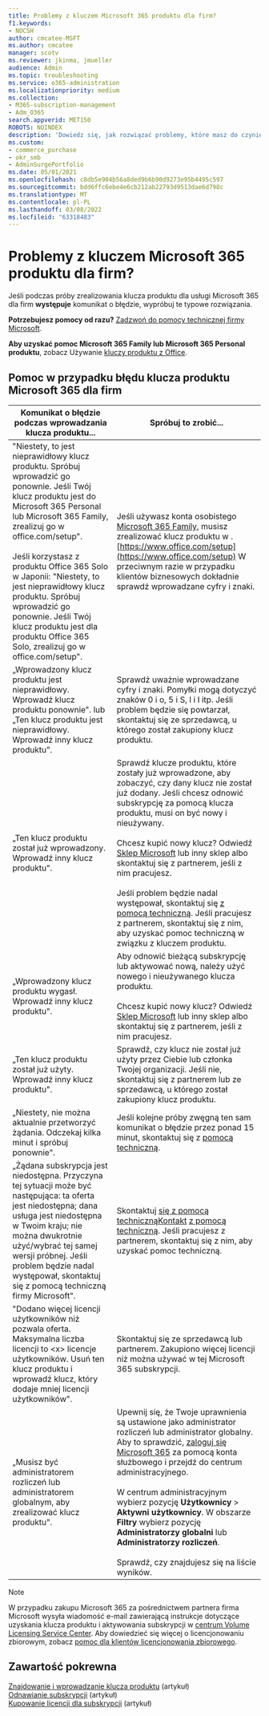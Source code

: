 ```yaml
---
title: Problemy z kluczem Microsoft 365 produktu dla firm?
f1.keywords:
- NOCSH
author: cmcatee-MSFT
ms.author: cmcatee
manager: scotv
ms.reviewer: jkinma, jmueller
audience: Admin
ms.topic: troubleshooting
ms.service: o365-administration
ms.localizationpriority: medium
ms.collection:
- M365-subscription-management
- Adm_O365
search.appverid: MET150
ROBOTS: NOINDEX
description: 'Dowiedz się, jak rozwiązać problemy, które masz do czynienia podczas wprowadzania klucza produktu Microsoft 365 dla firm. '
ms.custom:
- commerce_purchase
- okr_smb
- AdminSurgePortfolio
ms.date: 05/01/2021
ms.openlocfilehash: c8db5e904b56a8ded9b6b90d9273e95b4495c597
ms.sourcegitcommit: bdd6ffc6ebe4e6cb212ab22793d9513dae6d798c
ms.translationtype: MT
ms.contentlocale: pl-PL
ms.lasthandoff: 03/08/2022
ms.locfileid: "63318483"
---
```

# <a name="problems-with-your-microsoft-365-for-business-product-key"></a>Problemy z kluczem Microsoft 365 produktu dla firm?

Jeśli podczas próby zrealizowania klucza produktu dla usługi Microsoft 365 dla firm **występuje** komunikat o błędzie, wypróbuj te typowe rozwiązania.
  
 **Potrzebujesz pomocy od razu?** [Zadzwoń do pomocy technicznej firmy Microsoft](../admin/get-help-support.md).
  
 **Aby uzyskać pomoc Microsoft 365 Family lub Microsoft 365 Personal produktu**, zobacz Używanie [kluczy produktu z Office](https://support.microsoft.com/office/12a5763a-d45c-4685-8c95-a44500213759).
  
## <a name="product-key-error-help-with-microsoft-365-for-business"></a>Pomoc w przypadku błędu klucza produktu Microsoft 365 dla firm

| Komunikat o błędzie podczas wprowadzania klucza produktu... | Spróbuj to zrobić... |
|--------------------------------------------------------------------------------------------------------------------------------------------------------------------------------------------------------------------------------------------------------------------------------------------------------------------------------------------------------|----------------------------------------------------------------------------------------------------------------------------------------------------------------------------------------------------------------------------------------------------------------------------------------------------------------------------------------------------------------------------------------------------------------------------------------------------------------------------|
| "Niestety, to jest nieprawidłowy klucz produktu. Spróbuj wprowadzić go ponownie. Jeśli Twój klucz produktu jest do Microsoft 365 Personal lub Microsoft 365 Family, zrealizuj go w office.com/setup". <br/><br/>Jeśli korzystasz z produktu Office 365 Solo w Japonii: "Niestety, to jest nieprawidłowy klucz produktu. Spróbuj wprowadzić go ponownie. Jeśli Twój klucz produktu jest dla produktu Office 365 Solo, zrealizuj go w office.com/setup". | Jeśli używasz konta osobistego [Microsoft 365 Family](https://support.microsoft.com/office/28cbc8cf-1332-4f04-9123-9b660abb629e), musisz zrealizować klucz produktu w .[https://www.office.com/setup](https://www.office.com/setup) W przeciwnym razie w przypadku klientów biznesowych dokładnie sprawdź wprowadzane cyfry i znaki. |
| „Wprowadzony klucz produktu jest nieprawidłowy. Wprowadź klucz produktu ponownie". lub „Ten klucz produktu jest nieprawidłowy. Wprowadź inny klucz produktu". | Sprawdź uważnie wprowadzane cyfry i znaki. Pomyłki mogą dotyczyć znaków 0 i o, 5 i S, l i I itp. Jeśli problem będzie się powtarzał, skontaktuj się ze sprzedawcą, u którego został zakupiony klucz produktu. |
| „Ten klucz produktu został już wprowadzony. Wprowadź inny klucz produktu". | Sprawdź klucze produktu, które zostały już wprowadzone, aby zobaczyć, czy dany klucz nie został już dodany. Jeśli chcesz odnowić subskrypcję za pomocą klucza produktu, musi on być nowy i nieużywany.  <br/><br/>Chcesz kupić nowy klucz? Odwiedź [Sklep Microsoft](https://go.microsoft.com/fwlink/p/?LinkId=529160) lub inny sklep albo skontaktuj się z partnerem, jeśli z nim pracujesz.  <br/><br/>Jeśli problem będzie nadal występował, skontaktuj się [z pomocą techniczną](../admin/get-help-support.md). Jeśli pracujesz z partnerem, skontaktuj się z nim, aby uzyskać pomoc techniczną w związku z kluczem produktu. |
| „Wprowadzony klucz produktu wygasł. Wprowadź inny klucz produktu". | Aby odnowić bieżącą subskrypcję lub aktywować nową, należy użyć nowego i nieużywanego klucza produktu.<br/><br/>Chcesz kupić nowy klucz? Odwiedź [Sklep Microsoft](https://go.microsoft.com/fwlink/p/?LinkId=529160) lub inny sklep albo skontaktuj się z partnerem, jeśli z nim pracujesz.   |
| „Ten klucz produktu został już użyty. Wprowadź inny klucz produktu". | Sprawdź, czy klucz nie został już użyty przez Ciebie lub członka Twojej organizacji. Jeśli nie, skontaktuj się z partnerem lub ze sprzedawcą, u którego został zakupiony klucz produktu. |
| „Niestety, nie można aktualnie przetworzyć żądania. Odczekaj kilka minut i spróbuj ponownie". | Jeśli kolejne próby zwęgną ten sam komunikat o błędzie przez ponad 15 minut, skontaktuj się z [pomocą techniczną](../admin/get-help-support.md). |
| „Żądana subskrypcja jest niedostępna. Przyczyna tej sytuacji może być następująca: ta oferta jest niedostępna; dana usługa jest niedostępna w Twoim kraju; nie można dwukrotnie użyć/wybrać tej samej wersji próbnej. Jeśli problem będzie nadal występował, skontaktuj się z pomocą techniczną firmy Microsoft". | Skontaktuj [się z pomocą technicznąKontakt](../admin/get-help-support.md) [z pomocą techniczną](../admin/get-help-support.md). Jeśli pracujesz z partnerem, skontaktuj się z nim, aby uzyskać pomoc techniczną. |
| "Dodano więcej licencji użytkowników niż pozwala oferta. Maksymalna liczba licencji to \<x\> licencje użytkowników. Usuń ten klucz produktu i wprowadź klucz, który dodaje mniej licencji użytkowników". | Skontaktuj się ze sprzedawcą lub partnerem. Zakupiono więcej licencji niż można używać w tej Microsoft 365 subskrypcji. |
| „Musisz być administratorem rozliczeń lub administratorem globalnym, aby zrealizować klucz produktu". | Upewnij się, że Twoje uprawnienia są ustawione jako administrator rozliczeń lub administrator globalny. Aby to sprawdzić, [zaloguj się Microsoft 365](https://support.microsoft.com/office/e9eb7d51-5430-4929-91ab-6157c5a050b4) za pomocą konta służbowego i przejdź do centrum administracyjnego. <br/><br/>W centrum administracyjnym wybierz pozycję **Użytkownicy** \> **Aktywni użytkownicy**. W obszarze **Filtry** wybierz pozycję **Administratorzy globalni** lub **Administratorzy rozliczeń**.  <br/><br/>Sprawdź, czy znajdujesz się na liście wyników. |

> [!NOTE]
> W przypadku zakupu Microsoft 365 za pośrednictwem partnera firma Microsoft wysyła wiadomość e-mail zawierającą instrukcje dotyczące uzyskania klucza produktu i aktywowania subskrypcji w [centrum Volume Licensing Service Center](https://go.microsoft.com/fwlink/p/?LinkID=282016). Aby dowiedzieć się więcej o licencjonowaniu zbiorowym, zobacz [pomoc dla klientów licencjonowania zbiorowego](https://go.microsoft.com/fwlink/p/?LinkId=534992).
  
## <a name="related-content"></a>Zawartość pokrewna

[Znajdowanie i wprowadzanie klucza produktu](enter-your-product-key.md) (artykuł)\
[Odnawianie subskrypcji](subscriptions/renew-your-subscription.md) (artykuł)\
[Kupowanie licencji dla subskrypcji](licenses/buy-licenses.md) (artykuł)
